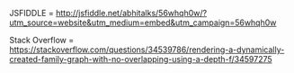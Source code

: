 JSFIDDLE = http://jsfiddle.net/abhitalks/56whqh0w/?utm_source=website&utm_medium=embed&utm_campaign=56whqh0w

Stack Overflow = https://stackoverflow.com/questions/34539786/rendering-a-dynamically-created-family-graph-with-no-overlapping-using-a-depth-f/34597275

